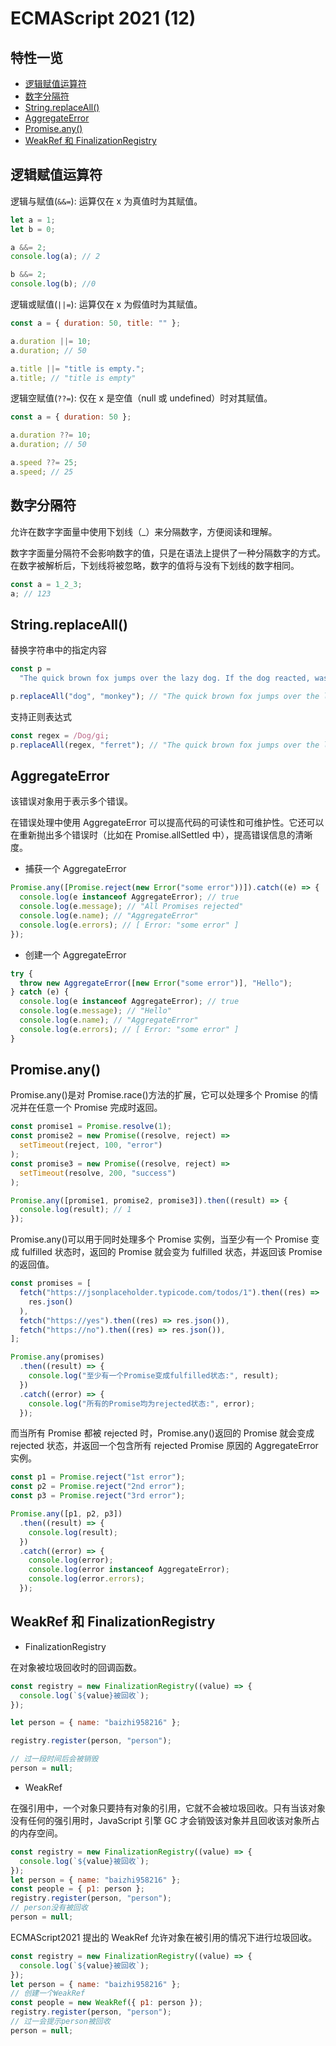 # ECMAScript 2021 (12)

## 特性一览

- [逻辑赋值运算符](#逻辑赋值运算符)
- [数字分隔符](#数字分隔符)
- [String.replaceAll()](#string-replaceall)
- [AggregateError](#aggregateerror)
- [Promise.any()](#promise-any)
- [WeakRef 和 FinalizationRegistry](##weakref-和-finalizationregistry)

## 逻辑赋值运算符

逻辑与赋值(`&&=`): 运算仅在 x 为真值时为其赋值。

```js
let a = 1;
let b = 0;

a &&= 2;
console.log(a); // 2

b &&= 2;
console.log(b); //0
```

逻辑或赋值(`||=`): 运算仅在 x 为假值时为其赋值。

```js
const a = { duration: 50, title: "" };

a.duration ||= 10;
a.duration; // 50

a.title ||= "title is empty.";
a.title; // "title is empty"
```

逻辑空赋值(`??=`): 仅在 x 是空值（null 或 undefined）时对其赋值。

```js
const a = { duration: 50 };

a.duration ??= 10;
a.duration; // 50

a.speed ??= 25;
a.speed; // 25
```

## 数字分隔符

允许在数字字面量中使用下划线（\_）来分隔数字，方便阅读和理解。

数字字面量分隔符不会影响数字的值，只是在语法上提供了一种分隔数字的方式。在数字被解析后，下划线将被忽略，数字的值将与没有下划线的数字相同。

```js
const a = 1_2_3;
a; // 123
```

## String.replaceAll()

替换字符串中的指定内容

```js
const p =
  "The quick brown fox jumps over the lazy dog. If the dog reacted, was it really lazy?";

p.replaceAll("dog", "monkey"); // "The quick brown fox jumps over the lazy monkey. If the monkey reacted, was it really lazy?"
```

支持正则表达式

```js
const regex = /Dog/gi;
p.replaceAll(regex, "ferret"); // "The quick brown fox jumps over the lazy ferret. If the ferret reacted, was it really lazy?"
```

## AggregateError

该错误对象用于表示多个错误。

在错误处理中使用 AggregateError 可以提高代码的可读性和可维护性。它还可以在重新抛出多个错误时（比如在 Promise.allSettled 中），提高错误信息的清晰度。

- 捕获一个 AggregateError

```js
Promise.any([Promise.reject(new Error("some error"))]).catch((e) => {
  console.log(e instanceof AggregateError); // true
  console.log(e.message); // "All Promises rejected"
  console.log(e.name); // "AggregateError"
  console.log(e.errors); // [ Error: "some error" ]
});
```

- 创建一个 AggregateError

```js
try {
  throw new AggregateError([new Error("some error")], "Hello");
} catch (e) {
  console.log(e instanceof AggregateError); // true
  console.log(e.message); // "Hello"
  console.log(e.name); // "AggregateError"
  console.log(e.errors); // [ Error: "some error" ]
}
```

## Promise.any()

Promise.any()是对 Promise.race()方法的扩展，它可以处理多个 Promise 的情况并在任意一个 Promise 完成时返回。

```js
const promise1 = Promise.resolve(1);
const promise2 = new Promise((resolve, reject) =>
  setTimeout(reject, 100, "error")
);
const promise3 = new Promise((resolve, reject) =>
  setTimeout(resolve, 200, "success")
);

Promise.any([promise1, promise2, promise3]).then((result) => {
  console.log(result); // 1
});
```

Promise.any()可以用于同时处理多个 Promise 实例，当至少有一个 Promise 变成 fulfilled 状态时，返回的 Promise 就会变为 fulfilled 状态，并返回该 Promise 的返回值。

```javascript
const promises = [
  fetch("https://jsonplaceholder.typicode.com/todos/1").then((res) =>
    res.json()
  ),
  fetch("https://yes").then((res) => res.json()),
  fetch("https://no").then((res) => res.json()),
];

Promise.any(promises)
  .then((result) => {
    console.log("至少有一个Promise变成fulfilled状态:", result);
  })
  .catch((error) => {
    console.log("所有的Promise均为rejected状态:", error);
  });
```

而当所有 Promise 都被 rejected 时，Promise.any()返回的 Promise 就会变成 rejected 状态，并返回一个包含所有 rejected Promise 原因的 AggregateError 实例。

```js
const p1 = Promise.reject("1st error");
const p2 = Promise.reject("2nd error");
const p3 = Promise.reject("3rd error");

Promise.any([p1, p2, p3])
  .then((result) => {
    console.log(result);
  })
  .catch((error) => {
    console.log(error);
    console.log(error instanceof AggregateError);
    console.log(error.errors);
  });
```

## WeakRef 和 FinalizationRegistry

- FinalizationRegistry

在对象被垃圾回收时的回调函数。

```js
const registry = new FinalizationRegistry((value) => {
  console.log(`${value}被回收`);
});

let person = { name: "baizhi958216" };

registry.register(person, "person");

// 过一段时间后会被销毁
person = null;
```

- WeakRef

在强引用中，一个对象只要持有对象的引用，它就不会被垃圾回收。只有当该对象没有任何的强引用时，JavaScript 引擎 GC 才会销毁该对象并且回收该对象所占的内存空间。

```js
const registry = new FinalizationRegistry((value) => {
  console.log(`${value}被回收`);
});
let person = { name: "baizhi958216" };
const people = { p1: person };
registry.register(person, "person");
// person没有被回收
person = null;
```

ECMAScript2021 提出的 WeakRef 允许对象在被引用的情况下进行垃圾回收。

```js
const registry = new FinalizationRegistry((value) => {
  console.log(`${value}被回收`);
});
let person = { name: "baizhi958216" };
// 创建一个WeakRef
const people = new WeakRef({ p1: person });
registry.register(person, "person");
// 过一会提示person被回收
person = null;
```
